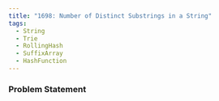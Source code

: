 ```yaml
---
title: "1698: Number of Distinct Substrings in a String"
tags:
  - String
  - Trie
  - RollingHash
  - SuffixArray
  - HashFunction
---
```

### Problem Statement

